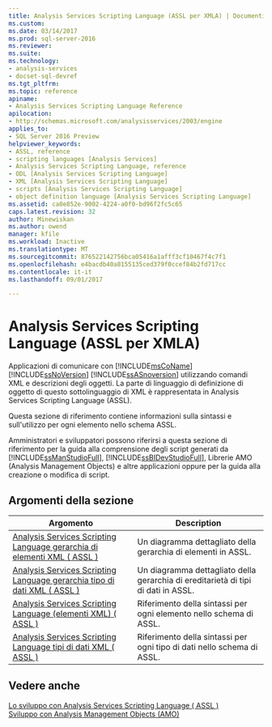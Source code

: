 ```yaml
---
title: Analysis Services Scripting Language (ASSL per XMLA) | Documenti Microsoft
ms.custom: 
ms.date: 03/14/2017
ms.prod: sql-server-2016
ms.reviewer: 
ms.suite: 
ms.technology:
- analysis-services
- docset-sql-devref
ms.tgt_pltfrm: 
ms.topic: reference
apiname:
- Analysis Services Scripting Language Reference
apilocation:
- http://schemas.microsoft.com/analysisservices/2003/engine
applies_to:
- SQL Server 2016 Preview
helpviewer_keywords:
- ASSL, reference
- scripting languages [Analysis Services]
- Analysis Services Scripting Language, reference
- ODL [Analysis Services Scripting Language]
- XML [Analysis Services Scripting Language]
- scripts [Analysis Services Scripting Language]
- object definition language [Analysis Services Scripting Language]
ms.assetid: ca0e852e-9002-4224-a0f0-bd96f2fc5c65
caps.latest.revision: 32
author: Minewiskan
ms.author: owend
manager: kfile
ms.workload: Inactive
ms.translationtype: MT
ms.sourcegitcommit: 876522142756bca05416a1afff3cf10467f4c7f1
ms.openlocfilehash: e4bacdb40a8155135ced379f0ccef84b2fd717cc
ms.contentlocale: it-it
ms.lasthandoff: 09/01/2017

---
```

# <a name="analysis-services-scripting-language-assl-for-xmla"></a>Analysis Services Scripting Language (ASSL per XMLA)
  Applicazioni di comunicare con [!INCLUDE[msCoName](../../includes/msconame-md.md)] [!INCLUDE[ssNoVersion](../../includes/ssnoversion-md.md)] [!INCLUDE[ssASnoversion](../../includes/ssasnoversion-md.md)] utilizzando comandi XML e descrizioni degli oggetti. La parte di linguaggio di definizione di oggetto di questo sottolinguaggio di XML è rappresentata in Analysis Services Scripting Language (ASSL).  
  
 Questa sezione di riferimento contiene informazioni sulla sintassi e sull'utilizzo per ogni elemento nello schema ASSL.  
  
 Amministratori e sviluppatori possono riferirsi a questa sezione di riferimento per la guida alla comprensione degli script generati da [!INCLUDE[ssManStudioFull](../../includes/ssmanstudiofull-md.md)], [!INCLUDE[ssBIDevStudioFull](../../includes/ssbidevstudiofull-md.md)], Librerie AMO (Analysis Management Objects) e altre applicazioni oppure per la guida alla creazione o modifica di script.  
  
## <a name="in-this-section"></a>Argomenti della sezione  
  
|Argomento|Description|  
|-----------|-----------------|  
|[Analysis Services Scripting Language gerarchia di elementi XML &#40; ASSL &#41;](../../analysis-services/scripting/analysis-services-scripting-language-xml-element-hierarchy-assl.md)|Un diagramma dettagliato della gerarchia di elementi in ASSL.|  
|[Analysis Services Scripting Language gerarchia tipo di dati XML &#40; ASSL &#41;](../../analysis-services/scripting/analysis-services-scripting-language-xml-data-type-hierarchy-assl.md)|Un diagramma dettagliato della gerarchia di ereditarietà di tipi di dati in ASSL.|  
|[Analysis Services Scripting Language (elementi XML) &#40; ASSL &#41;](../../analysis-services/scripting/analysis-services-scripting-language-xml-elements-assl.md)|Riferimento della sintassi per ogni elemento nello schema di ASSL.|  
|[Analysis Services Scripting Language tipi di dati XML &#40; ASSL &#41;](../../analysis-services/scripting/data-type/analysis-services-scripting-language-xml-data-types-assl.md)|Riferimento della sintassi per ogni tipo di dati nello schema di ASSL.|  
  
## <a name="see-also"></a>Vedere anche  
 [Lo sviluppo con Analysis Services Scripting Language &#40; ASSL &#41;](../../analysis-services/multidimensional-models/scripting-language-assl/developing-with-analysis-services-scripting-language-assl.md)   
 [Sviluppo con Analysis Management Objects &#40;AMO&#41;](../../analysis-services/multidimensional-models/analysis-management-objects/developing-with-analysis-management-objects-amo.md)  
  
  

